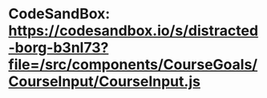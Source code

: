 # CodeSandBox: https://codesandbox.io/s/distracted-borg-b3nl73?file=/src/components/CourseGoals/CourseInput/CourseInput.js
